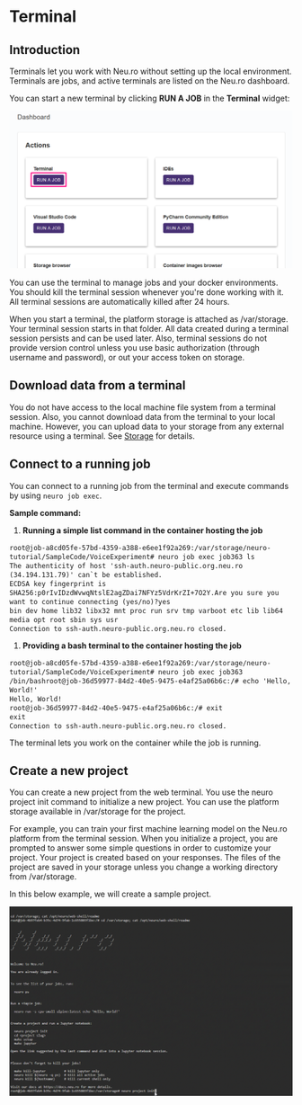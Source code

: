 # Terminal

## Introduction

Terminals let you work with Neu.ro without setting up the local environment. Terminals are jobs, and active terminals are listed on the Neu.ro dashboard.

You can start a new terminal by clicking **RUN A JOB** in the **Terminal** widget:

![](<../.gitbook/assets/image (251).png>)

You can use the terminal to manage jobs and your docker environments. You should kill the terminal session whenever you're done working with it. All terminal sessions are automatically killed after 24 hours.

When you start a terminal, the platform storage is attached as /var/storage. Your terminal session starts in that folder. All data created during a terminal session persists and can be used later. Also, terminal sessions do not provide version control unless you use basic authorization (through username and password), or out your access token on storage.

## Download data from a terminal

You do not have access to the local machine file system from a terminal session. Also, you cannot download data from the terminal to your local machine. However, you can upload data to your storage from any external resource using a terminal. See [Storage](https://github.com/neuromation/platform-docs/tree/8c2237b1dbb6b440fcdeb85fbe5156280f490138/web/link%20to%20Storage%20docs/README.md) for details.

## Connect to a running job

You can connect to a running job from the terminal and execute commands by using `neuro job exec`.

**Sample command:**

1. **Running a simple list command in the container hosting the job**

```
root@job-a8cd05fe-57bd-4359-a388-e6ee1f92a269:/var/storage/neuro-tutorial/SampleCode/VoiceExperiment# neuro job exec job363 ls
The authenticity of host 'ssh-auth.neuro-public.org.neu.ro (34.194.131.79)' can`t be established.
ECDSA key fingerprint is SHA256:p0rIvIDzdWvwqNtslE2agZDai7NFYz5VdrKrZI+7O2Y.Are you sure you want to continue connecting (yes/no)?yes
bin dev home lib32 libx32 mnt proc run srv tmp varboot etc lib lib64 media opt root sbin sys usr
Connection to ssh-auth.neuro-public.org.neu.ro closed.
```

1. **Providing a bash terminal to the container hosting the job**

```
root@job-a8cd05fe-57bd-4359-a388-e6ee1f92a269:/var/storage/neuro-tutorial/SampleCode/VoiceExperiment# neuro job exec job363 /bin/bashroot@job-36d59977-84d2-40e5-9475-e4af25a06b6c:/# echo 'Hello, World!'
Hello, World!
root@job-36d59977-84d2-40e5-9475-e4af25a06b6c:/# exit
exit
Connection to ssh-auth.neuro-public.org.neu.ro closed.
```

The terminal lets you work on the container while the job is running.

## Create a new project

You can create a new project from the web terminal. You use the neuro project init command to initialize a new project. You can use the platform storage available in /var/storage for the project.

For example, you can train your first machine learning model on the Neu.ro platform from the terminal session. When you initialize a project, you are prompted to answer some simple questions in order to customize your project. Your project is created based on your responses. The files of the project are saved in your storage unless you change a working directory from /var/storage.

In this below example, we will create a sample project.

![](../.gitbook/assets/ProjectIniti.gif)
